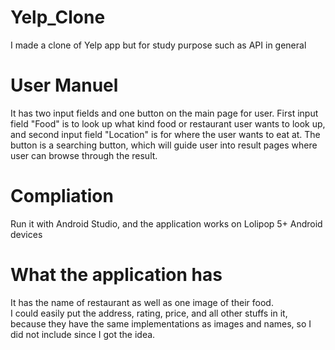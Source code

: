 <h1>Yelp_Clone</h1>
I made a clone of Yelp app but for study purpose such as API in general
<h1>User Manuel</h1>
It has two input fields and one button on the main page for user. First input field "Food" is to look up what kind food or restaurant user wants to look up, and second input field "Location" is for where the user wants to eat at. The button is a searching button, which will guide user into result pages where user can browse through the result.
<h1>Compliation</h1>
Run it with Android Studio, and the application works on Lolipop 5+ Android devices
<h1>What the application has</h1>
It has the name of restaurant as well as one image of their food.<br>
I could easily put the address, rating, price, and all other stuffs in it, 
because they have the same implementations as images and names, so I did not include since I got the idea.
